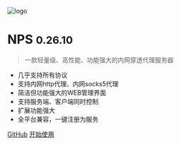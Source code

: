 ![logo](logo.svg)

# NPS <small>0.26.10</small>

> 一款轻量级、高性能、功能强大的内网穿透代理服务器

- 几乎支持所有协议
- 支持内网http代理、内网socks5代理
- 简洁但功能强大的WEB管理界面
- 支持服务端、客户端同时控制
- 扩展功能强大
- 全平台兼容，一键注册为服务


[GitHub](https://github.com/ehang-io/nps/)
[开始使用](#nps)
